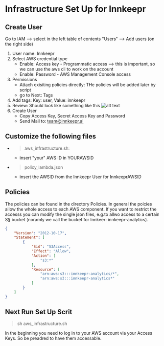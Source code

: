 # Infrastructure Set Up for Innkeepr

## Create User
Go to IAM --> select in the left table of contents "Users" --> Add users (on the right side)
1. User name: Innkeepr
2. Select AWS credential type
    - Enable: Access key - Programmatic access --> this is important, so we can use the aws cli to work on the account
    - Enable: Password - AWS Management Console access
3. Permissions
    - Attach exisiting policies directly: THe policies will be added later by script
    - go to Next: Tags
4. Add tags:
    Key: user, Value: innkeepr
5. Review: Should look like something like this
![alt text](https://github.com/KaroPy/aws-infrastructure/blob/master/figures/AddUserReview.jpg?raw=true)
6. Create User
    - Copy Access Key, Secret Access Key and Password
    - Send Mail to: team@innkeepr.ai

## Customize the following files
- >aws_infrastructure.sh:
    - insert "your" AWS ID in YOURAWSID
- >policy_lambda.json
    - insert the AWSID from the Innkeepr User for InnkeeprAWSID

## Policies
The policies can be found in the directory Policies. In general the polcies allow the whole access to each AWS component. If you want to restrict the accesss you can modify the single json files, e.g.to allwo access to a certain S§ bucket (noramly we call the bucket for Innkeer: innkeepr-analytics).
```json
{
    "Version": "2012-10-17",
    "Statement": [
        {
            "Sid": "S3Access",
            "Effect": "Allow",
            "Action": [
                "s3:*"
            ],
            "Resource": [
                "arn:aws:s3:::innkeepr-analytics/*",
                "arn:aws:s3:::innkeepr-analytics*"
            ]
        }
    ]
}
```

## Next Run Set Up Scrit
> sh aws_infrastructure.sh

In the beginning you need to log in to your AWS account via your Access Keys. So be preadred to have them accessable.

##
